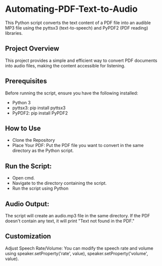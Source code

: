 # Automating-PDF-Text-to-Audio

This Python script converts the text content of a PDF file into an audible MP3 file using the pyttsx3 (text-to-speech) and PyPDF2 (PDF reading) libraries.

## Project Overview
This project provides a simple and efficient way to convert PDF documents into audio files, making the content accessible for listening.

## Prerequisites
Before running the script, ensure you have the following installed:

- Python 3
- pyttsx3: pip install pyttsx3
- PyPDF2: pip install PyPDF2
  
## How to Use
- Clone the Repository
- Place Your PDF: Put the PDF file you want to convert in the same directory as the Python script.
  
## Run the Script:
- Open cmd.
- Navigate to the directory containing the script.
- Run the script using Python
  
## Audio Output:

The script will create an audio.mp3 file in the same directory.
If the PDF doesn't contain any text, it will print "Text not found in the PDF."

## Customization
Adjust Speech Rate/Volume: You can modify the speech rate and volume using speaker.setProperty('rate', value), speaker.setProperty('volume', value).
